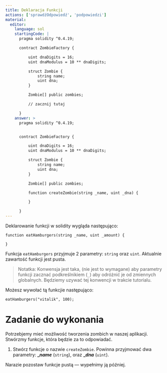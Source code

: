 ```yaml
---
title: Deklaracja Funkcji
actions: ['sprawdźOdpowiedź', 'podpowiedzi']
material:
  editor:
    language: sol
    startingCode: |
      pragma solidity ^0.4.19;

      contract ZombieFactory {

          uint dnaDigits = 16;
          uint dnaModulus = 10 ** dnaDigits;

          struct Zombie {
              string name;
              uint dna;
          }

          Zombie[] public zombies;

          // zacznij tutaj

      }
    answer: >
      pragma solidity ^0.4.19;


      contract ZombieFactory {

          uint dnaDigits = 16;
          uint dnaModulus = 10 ** dnaDigits;

          struct Zombie {
              string name;
              uint dna;
          }

          Zombie[] public zombies;

          function createZombie(string _name, uint _dna) {

          }

      }
---
```


Deklarowanie funkcji w solidity wygląda następująco:

```
function eatHamburgers(string _name, uint _amount) {

}
```

Funkcja `eatHamburgers` przyjmuje 2 parametry:  `string` oraz `uint`. Aktualnie zawartość funkcji jest pusta.

> Notatka: Konwensja jest taka, (nie jest to wymagane) aby parametry funkcji zacznać podkreślnikiem (`_`) aby odróżnić je od zmiennych globalnych. Będziemy uzywać tej konwencji w trakcie tutorialu.

Możesz wywołać tą funkcjie następująco:

```
eatHamburgers("vitalik", 100);
```

# Zadanie do wykonania

Potrzebjemy mieć możliwość tworzenia zombich w naszej aplikacji. Stwórzmy funkcje, która będzie za to odpowiadać.

1. Stwórz funkcje o nazwie `createZombie`. Powinna przyjmować dwa parametry: **__name_** (`string`), oraz **__dna_** (`uint`).

Narazie pozostaw funkcje pustą — wypełnimy ją później.
